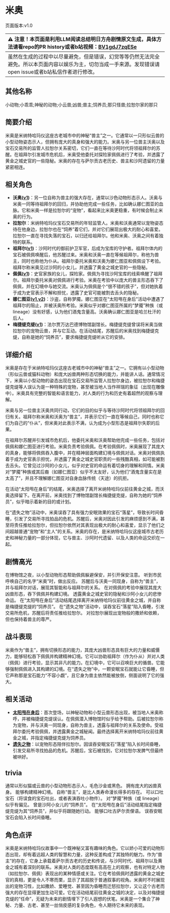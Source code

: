 # 米奥
页面版本:v1.0
 

| :warning: 注意！本页面是利用LLM阅读总结明日方舟剧情原文生成，具体方法请看repo的PR history或者b站视频：[BV1gdJ7zqESe](https://www.bilibili.com/video/BV1gdJ7zqESe/)         |
|:----------------------------|
| 虽然在生成的过程中以尽量避免，但是错误，幻觉等等仍然无法完全避免。所以本页面内容以娱乐为主，切勿当成一手来源。发现错误请open issue或者b站私信作者进行修改。|



## 其他名称
小动物;小乖乖;神秘的动物;小云兽;凶兽;兽主;饲养员;那只怪兽;拉恕尔家的那只
## 简要介绍
米奥是米纳特哈玛仪这座古老城市中的神秘“兽主”之一。它通常以一只形似云兽的小型动物姿态示人，但拥有庞大的真身和强大的能力。米奥与另一位兽主沃奥以及宝石交易所的监管人拉恕尔关系密切，它们一直在等待沙阿时代将领祖拜尔的苏醒。在祖拜尔引发城市危机后，米奥受他委托对探险家佩佩进行了考验，并透露了黄金之城史官的一些隐秘。米奥的存在与萨尔贡古老历史、兽主和沙阿遗留的力量紧密相连。
## 相关角色
-   **沃奥([v1](extended_char_wo_ao.md))**：另一位自称为兽主的强大存在，通常以沙色动物形态示人。沃奥与米奥一同等待祖拜尔的回归，并协助他完成一些任务，比如确认娜仁图亚的血脉。它和米奥一样是拉恕尔的“宠物”，看起来比米奥更稳重，有时候会制止米奥的行为。
-   **拉恕尔**：米纳特哈玛仪宝石交易所的年轻监管人。米奥和沃奥通常以宠物姿态待在他身边，拉恕尔也在“饲养”着它们，并对它们展现出极大的耐心和喜爱。拉恕尔一直在寻找失落的宝石，以归还给祖拜尔。他和米奥、沃奥之间有着独特的联系。
-   **祖拜尔([v1](extended_char_zu_bai_er.md))**：沙阿时代的御前护卫军官，后成为宝库的守护者。祖拜尔体内的宝石被佩佩唤醒后，他苏醒过来。米奥和沃奥一直在等候祖拜尔，称他为兽主，同时也称他为仆从。祖拜尔委托米奥和沃奥为娜仁图亚和佩佩设下考验。祖拜尔称米奥见过沙阿的小女儿，并透露了黄金之城史官的一些隐秘。
-   **佩佩([v1](char_4058_pepe.md))**：史官家族的女儿，探险家。佩佩为寻找沙阿宝库的线索唤醒了祖拜尔。祖拜尔委托米奥对佩佩进行考验。米奥在考验中以庞大的兽主形态吞下了佩佩，并在幻境中与她交流。米奥认为佩佩是个“很不错的孩子”，但对她执着于成为史官表示不解和担忧，透露了史官可能被割去舌头的隐秘。
-   **娜仁图亚([v1](char_4138_narant.md),[v2](../char_v3/char_4138_narant.md))**：沙盗，自称梦魇。娜仁图亚在“太阳甩在身后”活动中遭遇了祖拜尔的阻止，并被沃奥所考验。米奥似乎对娜仁图亚所属的“梦魇”种族（或 lineage）没有好感，认为他们酒鬼含量高。沃奥确认娜仁图亚是哈兰杜汗的后人。
-   **梅捷缇克缇([v1](extended_char_mei_jie_ti_ke_ti.md))**：法尔贾万达巴德博物馆副馆长。梅捷缇克缇曾误将米奥当做拉恕尔的宠物云兽，并与它互动。在活动结尾，苏醒后的米奥找到梅捷缇克缇，自称是她的“饲养员”，要求梅捷缇克缇听从它的安排。
## 详细介绍
米奥是存在于米纳特哈玛仪这座古老城市中的神秘“兽主”之一。它拥有以小型动物（形似云兽或猫科动物）和庞大凶兽两种形态切换的能力，并能讲人话。通常情况下，米奥以小型动物的姿态出现在宝石交易所监管人拉恕尔身边，被拉恕尔和梅捷缇克缇等人误认为是一种特殊的宠物，甚至被当地人当作祥瑞的象征（出现在雕像中）。米奥具有完整的智能和语言能力，对人类的行为和历史有着超然的观察与理解。

米奥与另一位兽主沃奥共同行动，它们的目的似乎与等待沙阿时代将领祖拜尔的回归有关。祖拜尔称米奥和沃奥为“兽主”，并表示它们一直在等候自己，同时也称它们为自己的“仆从”，但米奥对此表示不满，认为成为小型形态是祖拜尔失职的后果。

在祖拜尔苏醒并引发城市危机后，他委托米奥和沃奥帮助他完成一些任务，包括对佩佩和娜仁图亚进行考验。米奥负责考验佩佩。在考验佩佩时，米奥展现了其庞大的真身，能够将佩佩吞入腹中，并在精神层面构建幻境与佩佩对话。米奥对佩佩执着于成为史官表示担忧，并透露了黄金之城史官职责的一些残酷真相，如可能被割去舌头。它曾见过沙阿的小女儿，似乎对史官的命运有着切身的理解和同情。米奥对“梦魇”种族或其后裔（如娜仁图亚）似乎不太友好，认为他们“酒鬼含量实在是太高了”，并且不理解娜仁图亚对自身血脉传统（天途）的抗拒。

在活动“太阳甩在身后”的结尾，米奥选择了离开米纳特哈玛仪前往黄金之城，而沃奥选择留下。在离开前，米奥找到了博物馆副馆长梅捷缇克缇，自称为她的“饲养员”，似乎暗示着新的目的或计划。

在“遗失之物”活动中，米奥误吞了具有强力安眠效果的宝石“落星”，导致长时间昏睡，引发了交易所寻找拍品的危机。苏醒后，米奥对因此引发的麻烦感到不满，甚至将责任推给拉恕尔，但拉恕尔依然对其表现出极大的耐心和喜爱，显示了他们之间超越普通“宠物”和“主人”的关系。米奥的存在，是米纳特哈玛仪这座城市古老历史和神秘力量的一部分体现，它与兽主、沙阿时代遗留、以及人类的命运交织在一起。
## 剧情高光
在博物馆之夜，以小型动物形态帮助佩佩躲避保安，并引开保安注意。
听到市民呼唤自己的名字“米奥”时，做出反应。
苏醒后与沃奥一同现身，自称为“兽主”，并与祖拜尔对话，展现其智能和与祖拜尔的关系。
在对佩佩的考验中展现其庞大凶兽形态，吞下佩佩并构建幻境。
透露黄金之城史官的隐秘和沙阿小女儿的悲惨命运。
在“太阳甩在身后”活动结尾选择离开米纳特哈玛仪前往黄金之城，并自称是梅捷缇克缇的“饲养员”。
在“遗失之物”活动中，误吞宝石“落星”陷入昏睡，引发交易所危机，苏醒后将责任推给拉恕尔。
对拉恕尔展现出宠物般的撒娇和依赖，但也保持着兽主的尊严。
## 战斗表现
米奥作为“兽主”，拥有切换形态的能力，其庞大凶兽形态具有巨大的力量和威慑力，能够轻松吞下佩佩并构建精神幻境。它可以协助祖拜尔（作为仆从）并对人类（佩佩）进行考验，显示其非凡的能力。在幻境中，它可以召唤巨大的循兽。它能够强制佩佩进入其构建的幻境。在“遗失之物”中，一颗安眠宝石就能让它昏睡，但它声称那是宝石能力“不容小觑”，且它身为兽主依然能被放倒，侧面说明了它的强大。
## 相关活动
-   **[太阳甩在身后](../stories/act35side.md)**：首次登场，以神秘动物和小型云兽形态出现，被当地人米奥称呼，并被梅捷缇克缇误认。在佩佩潜入博物馆时似乎给予帮助。后被拉恕尔称为宠物，并与沃奥一同现身，自称为兽主，透露与祖拜尔的关系及使命。受祖拜尔委托考验佩佩，并透露黄金之城秘闻。最终选择离开米纳特哈玛仪前往黄金之城，并指定梅捷缇克缇为饲养员。
-   **[遗失之物](../stories/story_lasher_set_1.md)**：以宠物形态陪伴拉恕尔。因误吞安眠宝石“落星”陷入长时间昏睡，引发交易所寻找拍品的危机。苏醒后，宝石被找到，它对拉恕尔发脾气但最终被哄好。
## trivia
通常以形似猫或云兽的小型动物形态示人，毛色沙金或黑色。
拥有庞大的凶兽真身。
能够构建精神幻境。
自称“兽主”，是比人类寿命漫长得多的存在。
可以口吐宝石（将误食的宝石吐出，或者表演吞吐小物件）。
对“梦魇”种族（或 lineage）似乎有偏见。
曾是沙阿小女儿的“饲养员”。
在“太阳甩在身后”活动结尾指定梅捷缇克缇为其“饲养员”，并似乎将跟随她行动。
能够口吐古萨尔贡俚语。
误吞安眠宝石会陷入长时间昏睡。
## 角色点评
米奥是米纳特哈玛仪故事中一个既神秘又富有趣味的角色。它以娇小可爱的动物形态出现，却有着远超人类的智慧和力量，这种反差构成了其独特的魅力。作为“兽主”的存在，它身上承载着萨尔贡古老的历史和传说，与沙阿时代、祖拜尔以及黄金之城有着深刻的联系。米奥对人类的态度既有高高在上的观察，也有对特定人物（如拉恕尔、佩佩）表现出的某种情感或关注。它在考验佩佩时透露的黄金之城史官的真相，更是令人不寒而栗，显示了其超脱于普通叙事的视角。米奥时不时展现出的宠物习性，比如撒娇、爱睡觉、甚至因为昏睡而迁怒拉恕尔，又让这个古老而强大的存在显得更加生动可爱。它在活动结尾前往黄金之城的决定，以及对梅捷缇克缇的“任命”，无疑为未来的剧情埋下了引人遐想的伏笔。米奥是一个集合了神秘、力量、古老、甚至一丝俏皮感的复杂角色，令人期待它未来的表现。